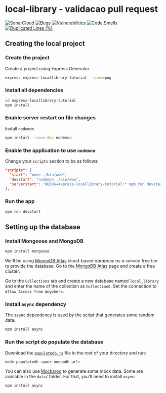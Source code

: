 # local-library - validacao pull request

[![SonarCloud](https://sonarcloud.io/images/project_badges/sonarcloud-black.svg)](https://sonarcloud.io/dashboard?id=brunope84_local-library-turma-e)
[![Bugs](https://sonarcloud.io/api/project_badges/measure?project=brunope84_local-library-turma-e&metric=bugs)](https://sonarcloud.io/dashboard?id=brunope84_local-library-turma-e)
[![Vulnerabilities](https://sonarcloud.io/api/project_badges/measure?project=brunope84_local-library-turma-e&metric=vulnerabilities)](https://sonarcloud.io/dashboard?id=brunope84_local-library-turma-e)
[![Code Smells](https://sonarcloud.io/api/project_badges/measure?project=brunope84_local-library-turma-e&metric=code_smells)](https://sonarcloud.io/dashboard?id=brunope84_local-library-turma-e)
[![Duplicated Lines (%)](https://sonarcloud.io/api/project_badges/measure?project=brunope84_local-library-turma-e&metric=duplicated_lines_density)](https://sonarcloud.io/dashboard?id=brunope84_local-library-turma-e)

## Creating the local project

### Create the project

Create a project using Express Generator

```bash
express express-locallibrary-tutorial --view=pug
```

### Install all dependencies

```bash
cd express-locallibrary-tutorial
npm install
```

### Enable server restart on file changes

Install `nodemon`

```bash
npm install --save-dev nodemon
```

### Enable the application to use `nodemon`

Change your `scripts` section to be as follows:

```json
"scripts": {
  "start": "node ./bin/www",
  "devstart": "nodemon ./bin/www",
  "serverstart": "DEBUG=express-locallibrary-tutorial:* npm run devstart"
},
```

### Run the app

```bash
npm run devstart
```

## Setting up the database

### Install Mongoose and MongoDB

```bash
npm install mongoose
```

We'll be using [MongoDB Atlas](https://www.mongodb.com/cloud/atlas) cloud-based _database as a service_ free tier to provide the database. Go to the [MongoDB Atlas](https://www.mongodb.com/cloud/atlas) page and create a free cluster.

Go to the `Collections` tab and create a new database named `local_library` and enter the name of the collection as `Collection0`. Set the connection to `Allow Access from Anywhere`.

### Install `async` dependency

The `async` dependency is used by the script that generates some random data.

```bash
npm install async
```

### Run the script do populate the database

Download the [`populatedb.js`](https://raw.githubusercontent.com/hamishwillee/express-locallibrary-tutorial/master/populatedb.js) file in the root of your directory and run:

```bash
node populatedb <your mongodb url>
```

You can also use [Mockaroo](https://www.mockaroo.com/) to generate some mock data. Some are available in the `data/` folder. For that, you'll need to install `async`:

```bash
npm install async
```
